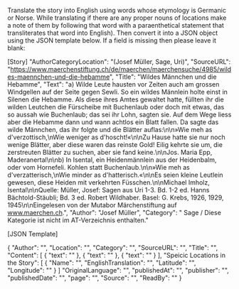 
Translate the story into English using words whose etymology is Germanic or Norse.  While translating if there are any proper nouns of locations make a note of them by following that word with a paraenthetical statement that transliterates that word into English).  Then convert it into a JSON object using the JSON template below.  If a field is missing then please leave it blank:


[Story]
"AuthorCategoryLocation": "(Josef Müller, Sage, Uri)",
"SourceURL": "https://www.maerchenstiftung.ch/de/maerchen/maerchensuche/4985/wildes-maennchen-und-die-hebamme",
"Title": "Wildes Männchen und die Hebamme",
"Text": "a) Wilde Leute hausten vor Zeiten auch am grossen Windgellen auf der Seite gegen Sewli. So ein wildes Männlein holte einst in Silenen die Hebamme. Als diese ihres Amtes gewaltet hatte, füllten ihr die wilden Leutchen die Fürscheibe mit Buchenlaub oder doch mit etwas, das so aussah wie Buchenlaub; das sei ihr Lohn, sagten sie. Auf dem Wege liess aber die Hebamme dann und wann achtlos ein Blatt fallen. Da sagte das wilde Männchen, das ihr folgte und die Blätter auflas:\n\n»Wie meh as d'verzottisch,\nWie weniger as d'hoscht!«\n\nZu Hause hatte sie nur noch wenige Blätter, aber diese waren das reinste Gold! Eilig kehrte sie um, die zerstreuten Blätter zu suchen, aber sie fand keine.\n\nJos. Maria Epp, Maderanertal\n\nb) In Isental, ein Heidenmännlein aus der Heidenbalm, oder vom Hornefeli. Kohlen statt Buchenlaub.\n\n»Wie meh as d'verzatterisch,\nWie minder as d'hatterisch.«\n\nEs seien kleine Leutlein gewesen, diese Heiden mit verkehrten Füsschen.\n\nMichael Imholz, Isental\n\nQuelle: Müller, Josef: Sagen aus Uri 1-3. Bd. 1-2 ed. Hanns Bächtold-Stäubli; Bd. 3 ed. Robert Wildhaber. Basel: G. Krebs, 1926, 1929, 1945\n\nEingelesen von der Mutabor Märchenstiftung auf www.maerchen.ch.",
"Author": "Josef Müller",
"Category": " Sage / Diese Kategorie ist nicht im AT-Verzeichnis enthalten."

[JSON Template]

{
  "Author": "",
  "Location": "",
  "Category": "",
  "SourceURL": "",
  "Title": "",
  "Content": [
    {
      "text": ""
    },
    {
      "text": ""
    },
    {
      "text": ""
    }
  ],
  "Speicic Locations in the Story": [
    { 
      "Name": "",
      "EnglishTranslation": "",
      "Latitude": "",
      "Longitude": ""
    }
  ]
  "OriginalLanguage": "",
  "publishedAt": "",
  "publisher": "",
  "publishedDate": "",
  "page": "",
  "Source": "",
  "ReadBy": ""
}